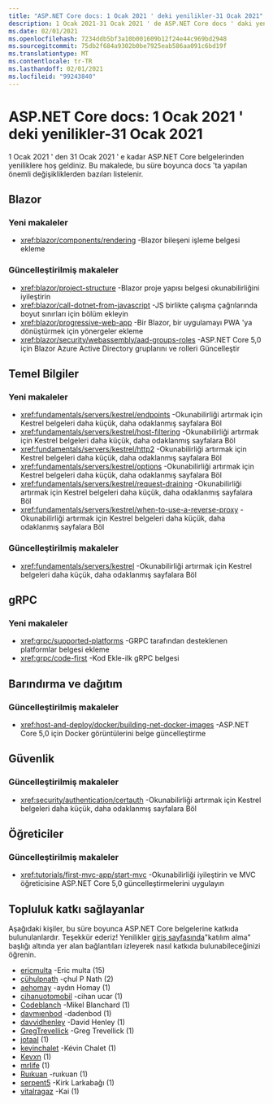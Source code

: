 ```yaml
---
title: "ASP.NET Core docs: 1 Ocak 2021 ' deki yenilikler-31 Ocak 2021"
description: 1 Ocak 2021-31 Ocak 2021 ' de ASP.NET Core docs ' daki yenilikler.
ms.date: 02/01/2021
ms.openlocfilehash: 7234ddb5bf3a10b001609b12f24e44c969bd2948
ms.sourcegitcommit: 75db2f684a9302b0be7925eab586aa091c6bd19f
ms.translationtype: MT
ms.contentlocale: tr-TR
ms.lasthandoff: 02/01/2021
ms.locfileid: "99243840"
---
```

# <a name="aspnet-core-docs-whats-new-for-january-1-2021---january-31-2021"></a>ASP.NET Core docs: 1 Ocak 2021 ' deki yenilikler-31 Ocak 2021

1 Ocak 2021 ' den 31 Ocak 2021 ' e kadar ASP.NET Core belgelerinden yeniliklere hoş geldiniz. Bu makalede, bu süre boyunca docs 'ta yapılan önemli değişikliklerden bazıları listelenir.

## <a name="blazor"></a>Blazor

### <a name="new-articles"></a>Yeni makaleler

- <xref:blazor/components/rendering> -Blazor bileşeni işleme belgesi ekleme

### <a name="updated-articles"></a>Güncelleştirilmiş makaleler

- <xref:blazor/project-structure> -Blazor proje yapısı belgesi okunabilirliğini iyileştirin
- <xref:blazor/call-dotnet-from-javascript> -JS birlikte çalışma çağrılarında boyut sınırları için bölüm ekleyin
- <xref:blazor/progressive-web-app> -Bir Blazor, bir uygulamayı PWA 'ya dönüştürmek için yönergeler ekleme
- <xref:blazor/security/webassembly/aad-groups-roles> -ASP.NET Core 5,0 için Blazor Azure Active Directory gruplarını ve rolleri Güncelleştir

## <a name="fundamentals"></a>Temel Bilgiler

### <a name="new-articles"></a>Yeni makaleler

- <xref:fundamentals/servers/kestrel/endpoints> -Okunabilirliği artırmak için Kestrel belgeleri daha küçük, daha odaklanmış sayfalara Böl
- <xref:fundamentals/servers/kestrel/host-filtering> -Okunabilirliği artırmak için Kestrel belgeleri daha küçük, daha odaklanmış sayfalara Böl
- <xref:fundamentals/servers/kestrel/http2> -Okunabilirliği artırmak için Kestrel belgeleri daha küçük, daha odaklanmış sayfalara Böl
- <xref:fundamentals/servers/kestrel/options> -Okunabilirliği artırmak için Kestrel belgeleri daha küçük, daha odaklanmış sayfalara Böl
- <xref:fundamentals/servers/kestrel/request-draining> -Okunabilirliği artırmak için Kestrel belgeleri daha küçük, daha odaklanmış sayfalara Böl
- <xref:fundamentals/servers/kestrel/when-to-use-a-reverse-proxy> -Okunabilirliği artırmak için Kestrel belgeleri daha küçük, daha odaklanmış sayfalara Böl

### <a name="updated-articles"></a>Güncelleştirilmiş makaleler

- <xref:fundamentals/servers/kestrel> -Okunabilirliği artırmak için Kestrel belgeleri daha küçük, daha odaklanmış sayfalara Böl

## <a name="grpc"></a>gRPC

### <a name="new-articles"></a>Yeni makaleler

- <xref:grpc/supported-platforms> -GRPC tarafından desteklenen platformlar belgesi ekleme
- <xref:grpc/code-first> -Kod Ekle-ilk gRPC belgesi

## <a name="hosting-and-deployment"></a>Barındırma ve dağıtım

### <a name="updated-articles"></a>Güncelleştirilmiş makaleler

- <xref:host-and-deploy/docker/building-net-docker-images> -ASP.NET Core 5,0 için Docker görüntülerini belge güncelleştirme

## <a name="security"></a>Güvenlik

### <a name="updated-articles"></a>Güncelleştirilmiş makaleler

- <xref:security/authentication/certauth> -Okunabilirliği artırmak için Kestrel belgeleri daha küçük, daha odaklanmış sayfalara Böl

## <a name="tutorials"></a>Öğreticiler

### <a name="updated-articles"></a>Güncelleştirilmiş makaleler

- <xref:tutorials/first-mvc-app/start-mvc> -Okunabilirliği iyileştirin ve MVC öğreticisine ASP.NET Core 5,0 güncelleştirmelerini uygulayın

## <a name="community-contributors"></a>Topluluk katkı sağlayanlar

Aşağıdaki kişiler, bu süre boyunca ASP.NET Core belgelerine katkıda bulunulanlardır. Teşekkür ederiz! Yenilikler [giriş sayfasında](index.yml)"katılım alma" başlığı altında yer alan bağlantıları izleyerek nasıl katkıda bulunabileceğinizi öğrenin.

- [ericmulta](https://github.com/ericmutta) -Eric multa (15)
- [çühulpnath](https://github.com/rahulpnath) -çhul P Nath (2)
- [aehomay](https://github.com/aehomay) -aydın Homay (1)
- [cihanuotomobil](https://github.com/cihanucar) -cihan ucar (1)
- [Codeblanch](https://github.com/CodeBlanch) -Mikel Blanchard (1)
- [davmıenbod](https://github.com/damienbod) -dadenbod (1)
- [davvidhenley](https://github.com/davidhenley) -David Henley (1)
- [GregTrevellick](https://github.com/GregTrevellick) -Greg Trevellick (1)
- [jotaal](https://github.com/joleal) (1)
- [kevinchalet](https://github.com/kevinchalet) -Kévin Chalet (1)
- [Kevxn](https://github.com/Kevxn) (1)
- [mrlife](https://github.com/mrlife) (1)
- [Ruıkuan](https://github.com/Ruikuan) -ruıkuan (1)
- [serpent5](https://github.com/serpent5) -Kirk Larkabağı (1)
- [vitalragaz](https://github.com/vitalragaz) -Kai (1)
